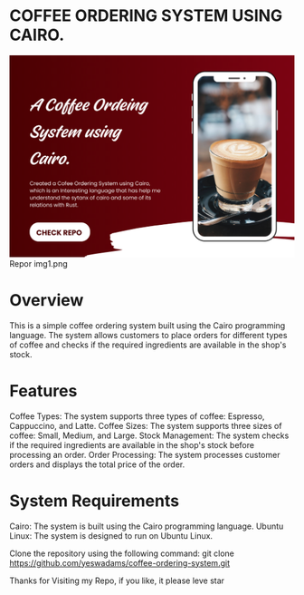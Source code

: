# COFFEE ORDERING SYSTEM USING CAIRO.
![Repor img1](Repor%20img1.png)
Repor img1.png

# Overview
This is a simple coffee ordering system built using the Cairo programming language. The system allows customers to place orders for different types of coffee and checks if the required ingredients are available in the shop's stock.

# Features
Coffee Types: The system supports three types of coffee: Espresso, Cappuccino, and Latte.
Coffee Sizes: The system supports three sizes of coffee: Small, Medium, and Large.
Stock Management: The system checks if the required ingredients are available in the shop's stock before processing an order.
Order Processing: The system processes customer orders and displays the total price of the order.

# System Requirements
Cairo: The system is built using the Cairo programming language.
Ubuntu Linux: The system is designed to run on Ubuntu Linux.

Clone the repository using the following command:
git clone https://github.com/yeswadams/coffee-ordering-system.git

Thanks for Visiting my Repo, if you like, it please leve star
